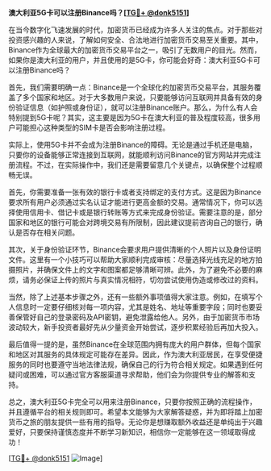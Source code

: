 **澳大利亚5G卡可以注册Binance吗？[[TG💪+ @donk5151](https://t.me/s/donk5151)]**

在当今数字化飞速发展的时代，加密货币已经成为许多人关注的焦点。对于那些对投资感兴趣的人来说，了解如何安全、合法地进行加密货币交易至关重要。其中，Binance作为全球最大的加密货币交易平台之一，吸引了无数用户的目光。然而，如果你是澳大利亚的用户，并且使用的是5G卡，你可能会好奇：澳大利亚5G卡可以注册Binance吗？

首先，我们需要明确一点：Binance是一个全球化的加密货币交易平台，其服务覆盖了多个国家和地区。对于大多数用户来说，只要能够访问互联网并具备有效的身份验证信息（如护照或身份证），就可以注册Binance账户。那么，为什么有人会特别提到5G卡呢？其实，这主要是因为5G卡在澳大利亚的普及程度较高，很多用户可能担心这种类型的SIM卡是否会影响注册过程。

实际上，使用5G卡并不会成为注册Binance的障碍。无论是通过手机还是电脑，只要你的设备能够正常连接到互联网，就能顺利访问Binance的官方网站并完成注册流程。不过，在实际操作中，我们还是需要留意几个关键点，以确保整个过程顺畅无误。

首先，你需要准备一张有效的银行卡或者支持绑定的支付方式。这是因为Binance要求所有用户必须通过实名认证才能进行更高金额的交易。通常情况下，你可以选择使用信用卡、借记卡或是银行转账等方式来完成身份验证。需要注意的是，部分国家和地区的银行可能会对跨境交易有所限制，因此建议提前咨询自己的银行，确认是否存在相关问题。

其次，关于身份验证环节，Binance会要求用户提供清晰的个人照片以及身份证明文件。这里有一个小技巧可以帮助大家顺利完成审核：尽量选择光线充足的地方拍摄照片，并确保文件上的文字和图案都足够清晰可辨。此外，为了避免不必要的麻烦，请务必保证上传的照片与真实情况相符，切勿尝试使用伪造或修改过的资料。

当然，除了上述基本步骤之外，还有一些额外事项值得大家注意。例如，在填写个人信息时一定要仔细核对每一项内容，尤其是姓名、地址等重要字段；同时也要妥善保管好自己的登录密码及API密钥，避免泄露给他人。另外，由于加密货币市场波动较大，新手投资者最好先从少量资金开始尝试，逐步积累经验后再加大投入。

最后值得一提的是，虽然Binance在全球范围内拥有庞大的用户群体，但每个国家和地区对其服务的具体规定可能存在差异。因此，作为澳大利亚居民，在享受便捷服务的同时也要遵守当地法律法规，确保自己的行为符合相关规定。如果遇到任何疑问或困难，可以通过官方客服渠道寻求帮助，他们会为你提供专业的解答和支持。

总之，澳大利亚5G卡完全可以用来注册Binance，只要你按照正确的流程操作，并且遵循平台的相关规则即可。希望本文能够为大家解答疑惑，并为即将踏上加密货币之旅的朋友提供一些有用的指导。无论你是想赚取额外收益还是单纯出于兴趣爱好，只要保持谨慎态度并不断学习新知识，相信你一定能够在这一领域取得成功！

[[TG💪+ @donk5151](https://t.me/s/donk5151) ![Image](https://i.postimg.cc/rwNCRYN7/Snipaste-2025-04-30-17-27-05.png)]